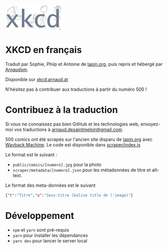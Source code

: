 ![Logo XKCD](public/logo.png)
# XKCD en français 
Traduit par Sophie, Phiip et Antoine de [lapin.org](https://lapin.org), puis repris et hébergé par [Arnaudsm](https://arnaud.at).

Disponible sur [xkcd.arnaud.at](https://xkcd.arnaud.at)

N'hésitez pas à contribuer aux traductions à partir du numéro 500 !

# Contribuez à la traduction
Si vous ne connaissez pas bien GitHub et les technologies web, envoyez-moi vos traductions à [arnaud.desaintmeloir@gmail.com](arnaud.desaintmeloir@gmail.com).

500 comics ont été scrapés sur l'ancien site disparu de [lapin.org](https://lapin.org) avec [Wayback Machine](https://web.archive.org/). Le code est disponible dans [scraper/index.js]([./scraper/index.js])

Le format est le suivant : 
- `public/comics/[numero].jpg` pour la photo
- `scraper/metadata/[numero].json` pour les métadonnées de titre et alt-text.

Le format des meta-données est le suivant
```json
{"t":"Titre","a":"Sous-titre (balise title de l'image)"}
```

# Développement
- `npm` et `yarn` sont pré-requis
- `yarn` pour installer les dépendances
- `yarn dev` pour lancer le server local
